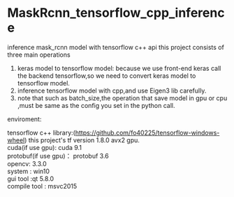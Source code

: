 # MaskRcnn_tensorflow_cpp_inference
inference mask_rcnn model with tensorflow c++ api
this project  consists of three main operations
  1. keras model to tensorflow model: because we use front-end keras call the backend tensorflow,so we need to convert keras model to 
    tensorflow model.  
  2. inference tensorflow  model with cpp,and  use Eigen3 lib carefully.  
  3. note that such as  batch_size,the operation that save model in  gpu or cpu ,must be same as the config you set in the python call.  
  
enviroment:  

  tensorflow c++ library:(https://github.com/fo40225/tensorflow-windows-wheel)  this project's tf version 1.8.0 avx2 gpu.  
  cuda(if use gpu): cuda 9.1   
  protobuf(if use gpu)： protobuf 3.6   
  opencv: 3.3.0  
  system : win10  
  gui tool :qt 5.8.0  
  compile tool : msvc2015  
  
